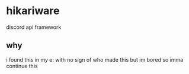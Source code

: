 # hikariware

discord api framework

## why

i found this in my e: with no sign of who made this but im bored so imma continue this
